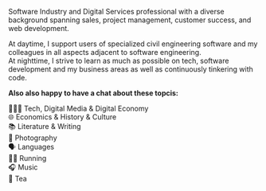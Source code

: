 Software Industry and Digital Services professional with a diverse background spanning sales, project management, customer success, and web development.

At daytime, I support users of specialized civil engineering software and my colleagues in all aspects adjacent to software engineering. </br>
At nighttime, I strive to learn as much as possible on tech, software development and my business areas as well as continuously tinkering with code.

**Also also happy to have a chat about these topcis:**

🧑🏼‍💻 Tech, Digital Media & Digital Economy </br>
🌐 Economics & History & Culture </br>
📚 Literature & Writing </br>
📸 Photography </br>
🗣️ Languages  </br> 
🏃‍♂️ Running </br>
🎧 Music </br>
🍵 Tea

